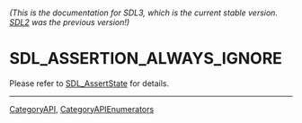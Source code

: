 ###### (This is the documentation for SDL3, which is the current stable version. [SDL2](https://wiki.libsdl.org/SDL2/) was the previous version!)
# SDL_ASSERTION_ALWAYS_IGNORE

Please refer to [SDL_AssertState](SDL_AssertState) for details.

----
[CategoryAPI](CategoryAPI), [CategoryAPIEnumerators](CategoryAPIEnumerators)

